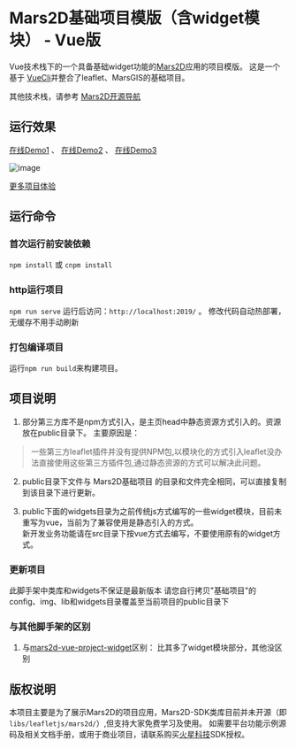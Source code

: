 # Mars2D基础项目模版（含widget模块） - Vue版
 Vue技术栈下的一个具备基础widget功能的[Mars2D](http://mars2d.cn)应用的项目模版。
 这是一个基于 [VueCli](https://cli.vuejs.org/config/)并整合了leaflet、MarsGIS的基础项目。

 其他技术栈，请参考 [Mars2D开源导航](https://github.com/marsgis/mars2d)
 
 
## 运行效果
 [在线Demo1](http://mars2d.cn/project/simple-es5-widget/index.html) 、
 [在线Demo2](http://mars2d.cn/project/simple-es5-widget/index.html?config=config/gcj.json)  、
 [在线Demo3](http://mars2d.cn/project/simple-es5-widget/index.html?config=config/baidu.json) 

 ![image](http://mars2d.cn/project/img/simple-es5-widget.jpg)
 
 [更多项目体验](http://mars2d.cn/project.html)

 
 
 
## 运行命令
 
### 首次运行前安装依赖
 `npm install` 或 `cnpm install`
 
### http运行项目
 `npm run serve`  运行后访问：`http://localhost:2019/`  。 修改代码自动热部署，无缓存不用手动刷新

### 打包编译项目
 运行`npm run build`来构建项目。 


## 项目说明
1. 部分第三方库不是npm方式引入，是主页head中静态资源方式引入的。资源放在public目录下。
 主要原因是：
  > 一些第三方leaflet插件并没有提供NPM包,以模块化的方式引入leaflet没办法直接使用这些第三方插件包,通过静态资源的方式可以解决此问题。 
2. public目录下文件与 Mars2D基础项目 的目录和文件完全相同，可以直接复制到该目录下进行更新。

3. public下面的widgets目录为之前传统js方式编写的一些widget模块，目前未重写为vue，当前为了兼容使用是静态引入的方式。  
  新开发业务功能请在src目录下按vue方式去编写，不要使用原有的widget方式。
 
 
### 更新项目
 此脚手架中类库和widgets不保证是最新版本
 请您自行拷贝"基础项目"的 config、img、lib和widgets目录覆盖至当前项目的public目录下

### 与其他脚手架的区别
1. 与[mars2d-vue-project-widget](https://github.com/marsgis/mars2d-vue-project-widget)区别：
  比其多了widget模块部分，其他没区别

 
## 版权说明
  本项目主要是为了展示Mars2D的项目应用，Mars2D-SDK类库目前并未开源（即`libs/leafletjs/mars2d/`）,但支持大家免费学习及使用。
  如需要平台功能示例源码及相关文档手册，或用于商业项目，请联系购买[火星科技](http://mars2d.cn)SDK授权。